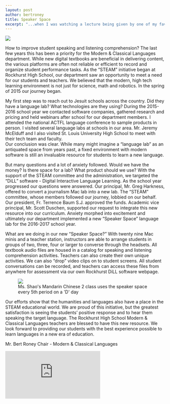 ```yaml
---
layout: post
author: bertroney
title: Speaker Space
excerpt: "...when I was watching a lecture being given by one of my favorite modern physicists, Dr. Michio Kaku."
---
```


<div class="flex-wrapper">
  <img src="{{ site.baseurl }}/img/indicators/st1.4a.jpg">
</div>

How to improve student speaking and listening comprehension?  The last few years this has been a priority for the Modern & Classical Languages department.  While new digital textbooks are beneficial in delivering content, the various platforms are often not reliable or efficient to record and organize student performance tasks.  As the “STEAM” initiative began at Rockhurst High School, our department saw an opportunity to meet a need for our students and teachers.  We believed that the modern, high tech learning environment is not just for science, math and robotics.  In the spring of 2015 our journey began.


My first step was to reach out to Jesuit schools across the country.  Did they have a language lab?  What technologies are they using?  During the 2015-2016 school year we contacted software companies, gathered research and pricing and held webinars after school for our department members.  I attended the national ACTFL language conference to sample products in person.  I visited several language labs at schools in our area.  Mr. Jeremy McElduff and I also visited St. Louis University High School to meet with their tech team and faculty.  
Our conclusion was clear.  While many might imagine a “language lab” as an antiquated space from years past, a fixed environment with modern software is still an invaluable resource for students to learn a new language.


But many questions and a lot of anxiety followed.  Would we have the money?  Is there space for a lab?  What product should we use?  With the support of the STEAM committee and the administration, we targeted the “DiLL” software - Digital Interactive Language Learning.  As the school year progressed our questions were answered.  Our principal, Mr. Greg Harkness, offered to convert a journalism Mac lab into a new lab.  The “STEAM” committee, whose members followed our journey, lobbied on our behalf.  Our president, Fr. Terrence Baum S.J. approved the funds.  Academic vice principal, Mr. Scott Duschen, supported our request to integrate this new resource into our curriculum.  Anxiety morphed into excitement and ultimately our department implemented a new “Speaker Space” language lab for the 2016-2017 school year. 


What are we doing in our new “Speaker Space?”  With twenty nine Mac minis and a teacher station, instructors are able to arrange students in groups of two, three, four or larger to converse through the headsets.  All textbook audio files are housed in a catalog for speaking and listening comprehension activities.  Teachers can also create their own unique activities.  We can also “drop” video clips on to student screens.  All student conversations can be recorded, and teachers can access these files from anywhere for assessment via our own Rockhurst DiLL software webpage. 

<div class="flex-wrapper">
  <figure> 
    <img src="{{ site.baseurl }}/img/SpeakerSpaceSchedule.png">
    <figcaption>Ms. Shao's Mandarin Chinese 2 class uses the speaker space every 5th period on a 'D' day</figcaption>
  </figure>
</div>

Our efforts show that the humanities and languages also have a place in the STEAM educational world.  We are proud of this initiative, but the greatest satisfaction is seeing the students’ positive response and to hear them speaking the target language.  The Rockhurst High School Modern & Classical Languages teachers are blessed to have this new resource.  We look forward to providing our students with the best experience possible to learn languages in a new era of education.  

Mr. Bert Roney
Chair - Modern & Classical Languages

<div class="embed-container">
  <iframe src="https://www.youtube.com/embed/JDbSJ6Yo5EA" frameborder="0" allowfullscreen></iframe>
</div>








